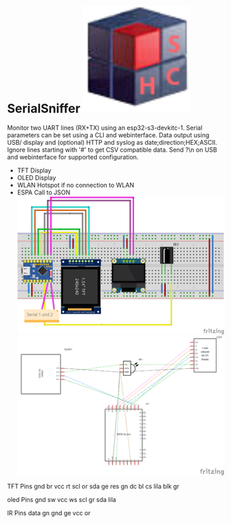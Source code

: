 # SerialSniffer ![Logo](pic/logo.png)


Monitor two UART lines (RX+TX) using an esp32-s3-devkitc-1. Serial parameters can be set using a CLI and webinterface. Data output using USB/ display and (optional) HTTP and syslog as date;direction;HEX;ASCII. Ignore lines starting with '#' to get CSV compatible data. Send ?\n on USB and webinterface for supported configuration.
- TFT Display
- OLED Display
- WLAN Hotspot if no connection to WLAN
- ESPA Call to JSON 
![Logo](pic/steckbrett.png)
![Logo](pic/plan.png)

TFT Pins
gnd  br
vcc  rt
scl  or
sda  ge
res  gn
dc  bl
cs  lila
blk  gr

oled Pins
gnd  sw
vcc  ws
scl  gr
sda  lila

IR Pins
data  gn
gnd  ge
vcc  or
